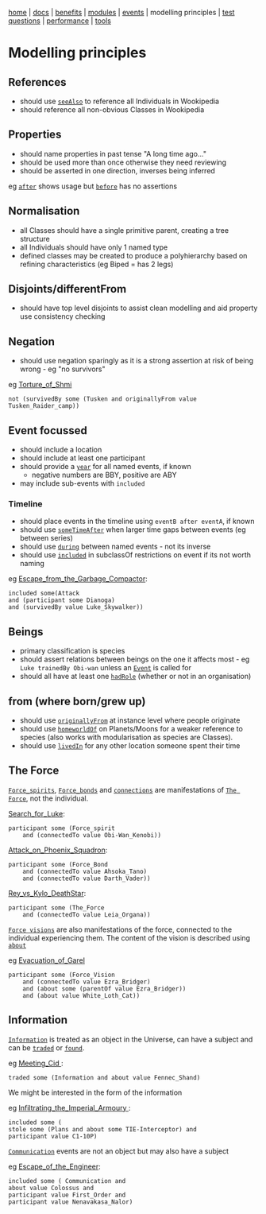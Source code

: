 [home](../) |
[docs](readme.md) |
[benefits](benefits.md) |
[modules](modularisation.md) |
[events](events.md) |
modelling principles |
[test questions](test-questions.md) |
[performance](performance.md) |
[tools](tools.md)

# Modelling principles

## References

- should use [`seeAlso`](http://star-wars-ontology.up.railway.app/annotationproperties/-1773693006/) to reference all Individuals in Wookipedia
- should reference all non-obvious Classes in Wookipedia

## Properties

- should name properties in past tense "A long time ago..."
- should be used more than once otherwise they need reviewing
- should be asserted in one direction, inverses being inferred

eg [`after`](http://star-wars-ontology.up.railway.app/objectproperties/1037526453/) shows usage but 
[`before`](http://star-wars-ontology.up.railway.app/objectproperties/-448094376/) has no assertions

## Normalisation

- all Classes should have a single primitive parent, creating a tree structure
- all Individuals should have only 1 named type
- defined classes may be created to produce a polyhierarchy based on refining characteristics (eg Biped = has 2 legs)

## Disjoints/differentFrom

- should have top level disjoints to assist clean modelling and aid property use consistency checking

## Negation

- should use negation sparingly as it is a strong assertion at risk of being wrong - eg "no survivors"

eg [Torture_of_Shmi](http://star-wars-ontology.up.railway.app/individuals/-631305730/)

    not (survivedBy some (Tusken and originallyFrom value Tusken_Raider_camp))

## Event focussed

* should include a location
* should include at least one participant
* should provide a [`year`](http://star-wars-ontology.up.railway.app/dataproperties/948496406/) for all named events, if known
  * negative numbers are BBY, positive are ABY
* may include sub-events with ```included```


###  Timeline

- should place events in the timeline using `eventB after eventA`, if known
- should use [`someTimeAfter`](http://star-wars-ontology.up.railway.app/objectproperties/2047817844/) when larger time gaps between events (eg between series)
- should use [`during`](http://star-wars-ontology.up.railway.app/objectproperties/-375708134/) between named events - not its inverse
- should use [`included`](http://star-wars-ontology.up.railway.app/objectproperties/1035051157/) in subclassOf restrictions on event if its not worth naming

eg [Escape_from_the_Garbage_Compactor](http://star-wars-ontology.up.railway.app/individuals/-1663775856/):

    included some(Attack 
    and (participant some Dianoga)
    and (survivedBy value Luke_Skywalker))

## Beings

- primary classification is species
- should assert relations between beings on the one it affects most - eg `Luke trainedBy Obi-wan` 
unless an [`Event`](http://star-wars-ontology.up.railway.app/classes/1012130387/) is called for
- should all have at least one [`hadRole`](http://star-wars-ontology.up.railway.app/objectproperties/1627826554/) (whether or not in an organisation)


## from (where born/grew up)

- should use [`originallyFrom`](http://star-wars-ontology.up.railway.app/objectproperties/-1044081727/) at instance level where people originate
- should use [`homeworldOf`](http://star-wars-ontology.up.railway.app/objectproperties/418614051/) on Planets/Moons for a weaker reference to species (also works with modularisation as species are Classes).
- should use [`livedIn`](http://star-wars-ontology.up.railway.app/objectproperties/1129084950/) for any other location someone spent their time 

## The Force

[`Force_spirits`](http://star-wars-ontology.up.railway.app/classes/1763189694/),
[`Force_bonds`](http://star-wars-ontology.up.railway.app/classes/-1223412816/)
and [`connections`](http://star-wars-ontology.up.railway.app/objectproperties/-1625702595/)
are manifestations of [`The Force`](http://star-wars-ontology.up.railway.app/classes/-1757453002/),
not the individual.

[Search_for_Luke](http://star-wars-ontology.up.railway.app/individuals/919917289/):

    participant some (Force_spirit
        and (connectedTo value Obi-Wan_Kenobi))

[Attack_on_Phoenix_Squadron](http://star-wars-ontology.up.railway.app/individuals/2038845993/):

    participant some (Force_Bond
        and (connectedTo value Ahsoka_Tano)
        and (connectedTo value Darth_Vader))
    
[Rey_vs_Kylo_DeathStar](http://star-wars-ontology.up.railway.app/individuals/963336634/):

    participant some (The_Force
        and (connectedTo value Leia_Organa))

[`Force visions`](http://star-wars-ontology.up.railway.app/classes/926769109/) are also manifestations of the force, connected to the individual experiencing
them. The content of the vision is described using [`about`](http://star-wars-ontology.up.railway.app/objectproperties/1037402982/)

eg [Evacuation_of_Garel](http://star-wars-ontology.up.railway.app/individuals/1081848188/)

    participant some (Force_Vision
        and (connectedTo value Ezra_Bridger)
        and (about some (parentOf value Ezra_Bridger))
        and (about value White_Loth_Cat))

## Information

[`Information`](http://star-wars-ontology.up.railway.app/classes/286293221/) is
treated as an object in the Universe, can have a subject and can be 
[`traded`](http://star-wars-ontology.up.railway.app/objectproperties/79076185/) or
[`found`](http://star-wars-ontology.up.railway.app/objectproperties/1042413403/).

eg [Meeting_Cid ](http://star-wars-ontology.up.railway.app/individuals/1729557587/):

    traded some (Information and about value Fennec_Shand)

We might be interested in the form of the information

eg [Infiltrating_the_Imperial_Armoury ](http://star-wars-ontology.up.railway.app/individuals/-811098626/):

    included some (
    stole some (Plans and about some TIE-Interceptor) and
    participant value C1-10P)

[`Communication`](http://star-wars-ontology.up.railway.app/classes/708468623/) events are not an object but may also have a subject

eg [Escape_of_the_Engineer](http://star-wars-ontology.up.railway.app/individuals/1936970816/):

    included some ( Communication and
    about value Colossus and
    participant value First_Order and
    participant value Nenavakasa_Nalor)
